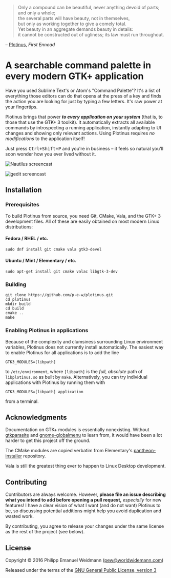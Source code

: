 > Only a compound can be beautiful, never anything devoid of parts; and only a whole;<br>
> the several parts will have beauty, not in themselves,<br>
> but only as working together to give a comely total.<br>
> Yet beauty in an aggregate demands beauty in details:<br>
> it cannot be constructed out of ugliness; its law must run throughout.

– [Plotinus](https://en.wikipedia.org/wiki/Plotinus), *First Ennead*


# A searchable command palette in every modern GTK+ application

Have you used Sublime Text's or Atom's "Command Palette"? It's a list of everything those editors can do that opens at the press of a key and finds the action you are looking for just by typing a few letters. It's raw power at your fingertips.

Plotinus brings that power ***to every application on your system*** (that is, to those that use the GTK+ 3 toolkit). It automatically extracts all available commands by introspecting a running application, instantly adapting to UI changes and showing only relevant actions. Using Plotinus requires *no modifications* to the application itself!

Just press <kbd>Ctrl+Shift+P</kbd> and you're in business – it feels so natural you'll soon wonder how you ever lived without it.

![Nautilus screencast](https://cloud.githubusercontent.com/assets/2702526/20246717/454a1a9a-a9e3-11e6-8b19-4db092348793.gif)

![gedit screencast](https://cloud.githubusercontent.com/assets/2702526/20246718/5397bed6-a9e3-11e6-8023-aa9a318820e3.gif)


## Installation

### Prerequisites

To build Plotinus from source, you need Git, CMake, Vala, and the GTK+ 3 development files. All of these are easily obtained on most modern Linux distributions:

#### Fedora / RHEL / etc.

```
sudo dnf install git cmake vala gtk3-devel
```

#### Ubuntu / Mint / Elementary / etc.

```
sudo apt-get install git cmake valac libgtk-3-dev
```

### Building

```
git clone https://github.com/p-e-w/plotinus.git
cd plotinus
mkdir build
cd build
cmake ..
make
```

### Enabling Plotinus in applications

Because of the complexity and clumsiness surrounding Linux environment variables, Plotinus does not currently install automatically. The easiest way to enable Plotinus for all applications is to add the line

```
GTK3_MODULES=[libpath]
```

to `/etc/environment`, where `[libpath]` is the *full, absolute* path of `libplotinus.so` as built by `make`. Alternatively, you can try individual applications with Plotinus by running them with

```
GTK3_MODULES=[libpath] application
```

from a terminal.


## Acknowledgments

Documentation on GTK+ modules is essentially nonexisting. Without [gtkparasite](https://github.com/chipx86/gtkparasite) and [gnome-globalmenu](https://github.com/gnome-globalmenu/gnome-globalmenu) to learn from, it would have been a lot harder to get this project off the ground.

The CMake modules are copied verbatim from Elementary's [pantheon-installer](https://github.com/elementary/pantheon-installer) repository.

Vala is still the greatest thing ever to happen to Linux Desktop development.


## Contributing

Contributors are always welcome. However, **please file an issue describing what you intend to add before opening a pull request,** *especially* for new features! I have a clear vision of what I want (and do not want) Plotinus to be, so discussing potential additions might help you avoid duplication and wasted work.

By contributing, you agree to release your changes under the same license as the rest of the project (see below).


## License

Copyright &copy; 2016 Philipp Emanuel Weidmann (<pew@worldwidemann.com>)

Released under the terms of the [GNU General Public License, version 3](https://gnu.org/licenses/gpl.html)
